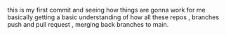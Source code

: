 this is my first commit and seeing how things are gonna work for me 
basically getting a basic understanding of how all these repos , branches
push and pull request , merging back branches to main.